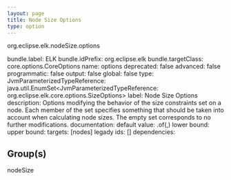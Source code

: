 ```yaml
---
layout: page
title: Node Size Options
type: option
---
```

org.eclipse.elk.nodeSize.options

bundle.label: ELK
bundle.idPrefix: org.eclipse.elk
bundle.targetClass: core.options.CoreOptions
name: options
deprecated: false
advanced: false
programmatic: false
output: false
global: false
type: JvmParameterizedTypeReference: java.util.EnumSet<JvmParameterizedTypeReference: org.eclipse.elk.core.options.SizeOptions>
label: Node Size Options
description: Options modifying the behavior of the size constraints set on a node. Each member of the
			set specifies something that should be taken into account when calculating node sizes.
			The empty set corresponds to no further modifications.
documentation: 
default value: <XFeatureCallImplCustom>.of(<XMemberFeatureCallImplCustom>,<XMemberFeatureCallImplCustom>)
lower bound: 
upper bound: 
targets: [nodes]
legady ids: []
dependencies:

## Group(s)
nodeSize 


